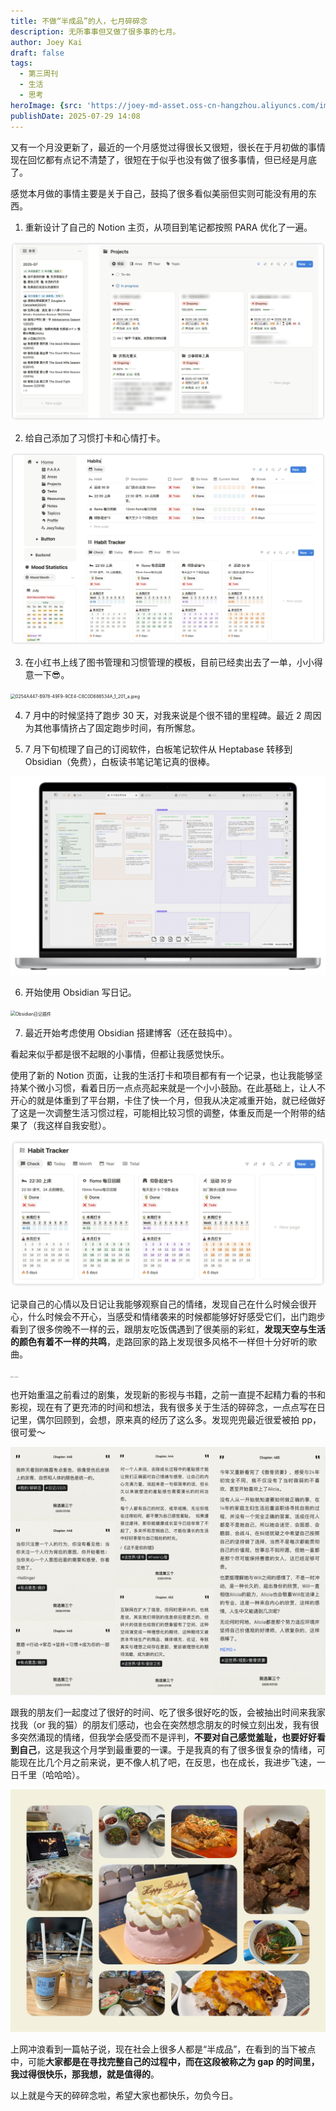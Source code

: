 ```yaml
---
title: 不做“半成品”的人，七月碎碎念
description: 无所事事但又做了很多事的七月。
author: Joey Kai
draft: false
tags:
  - 第三周刊
  - 生活
  - 思考
heroImage: {src: 'https://joey-md-asset.oss-cn-hangzhou.aliyuncs.com/img/202507291516065.jpeg', inferSize: true}
publishDate: 2025-07-29 14:08
---
```

又有一个月没更新了，最近的一个月感觉过得很长又很短，很长在于月初做的事情现在回忆都有点记不清楚了，很短在于似乎也没有做了很多事情，但已经是月底了。

感觉本月做的事情主要是关于自己，鼓捣了很多看似美丽但实则可能没有用的东西。

1. 重新设计了自己的 Notion 主页，从项目到笔记都按照 PARA 优化了一遍。

![202507291507385](../assets/2025/202507291507385.png)

2. 给自己添加了习惯打卡和心情打卡。

![202507291503296](../assets/2025/202507291503296.png)


3. 在小红书上线了图书管理和习惯管理的模板，目前已经卖出去了一单，小小得意一下😎。

<img src="https://joey-md-asset.oss-cn-hangzhou.aliyuncs.com/img/202507291519640.jpeg" alt="0254A447-B978-49F9-9CE4-C8C0D686534A_1_201_a.jpeg" style="zoom:50%;" />

4. 7 月中的时候坚持了跑步 30 天，对我来说是个很不错的里程碑。最近 2 周因为其他事情挤占了固定跑步时间，有所懈怠。

5. 7 月下旬梳理了自己的订阅软件，白板笔记软件从 Heptabase 转移到 Obsidian（免费），白板读书笔记笔记真的很棒。

![202507291523840](../assets/2025/202507291523840.png)

6. 开始使用 Obsidian 写日记。

<img src="https://joey-md-asset.oss-cn-hangzhou.aliyuncs.com/img/202507291525725.png" alt="Obsidian日记插件 " style="zoom:50%;" />


7. 最近开始考虑使用 Obsidian 搭建博客（还在鼓捣中）。

看起来似乎都是很不起眼的小事情，但都让我感觉快乐。

使用了新的 Notion 页面，让我的生活打卡和项目都有有一个记录，也让我能够坚持某个微小习惯，看着日历一点点亮起来就是一个小小鼓励。在此基础上，让人不开心的就是体重到了平台期，卡住了快一个月，但我从决定减重开始，就已经做好了这是一次调整生活习惯过程，可能相比较习惯的调整，体重反而是一个附带的结果了（我这样自我安慰）。

![202507291526702](../assets/2025/202507291526702.png)

记录自己的心情以及日记让我能够观察自己的情绪，发现自己在什么时候会很开心，什么时候会不开心，当感受和情绪袭来的时候都能够好好感受它们，出门跑步看到了很多傍晚不一样的云，跟朋友吃饭偶遇到了很美丽的彩虹，**发现天空与生活的颜色有着不一样的共鸣**，走路回家的路上发现很多风格不一样但十分好听的歌曲。

<img src="https://joey-md-asset.oss-cn-hangzhou.aliyuncs.com/img/202507291516065.jpeg" alt="跑步路上的随手拍" style="zoom:10%;" />



也开始重温之前看过的剧集，发现新的影视与书籍，之前一直提不起精力看的书和影视，现在有了更充沛的时间和想法，我有很多关于生活的碎碎念，一点点写在日记里，偶尔回顾到，会想，原来真的经历了这么多。发现兜兜最近很爱被拍 pp，很可爱～

![202507291530560](../assets/2025/202507291530560.jpg)

跟我的朋友们一起度过了很好的时间、吃了很多很好吃的饭，会被抽出时间来我家找我（or 我的猫）的朋友们感动，也会在突然想念朋友的时候立刻出发，我有很多突然涌现的情绪，但我学会感受而不是评判，**不要对自己感觉羞耻，也要好好看到自己**，这是我这个月学到最重要的一课。于是我真的有了很多很复杂的情绪，可能现在比几个月之前来说，更不像人机了吧，在反思，也在成长，我进步飞速，一日千里（哈哈哈）。

![202507291518186](../assets/2025/202507291518186.jpg)

上网冲浪看到一篇帖子说，现在社会上很多人都是“半成品”，在看到的当下被点中，可能**大家都是在寻找完整自己的过程中，而在这段被称之为 gap 的时间里，我过得很快乐，那我想，就是值得的**。

以上就是今天的碎碎念啦，希望大家也都快乐，勿负今日。